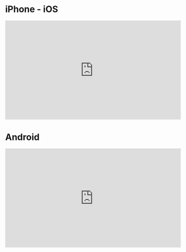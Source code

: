 # iPhone - iOS

<iframe width="560px" height="315px" src="https://www.youtube.com/embed/Vwh_gIZjLgw" frameborder="0" allow="accelerometer; autoplay; clipboard-write; encrypted-media; gyroscope; picture-in-picture" allowfullscreen></iframe>

# Android

<iframe width="560px" height="315px" src="https://www.youtube.com/embed/N6JnQ-M9ZS8" frameborder="0" allow="accelerometer; autoplay; clipboard-write; encrypted-media; gyroscope; picture-in-picture" allowfullscreen></iframe>